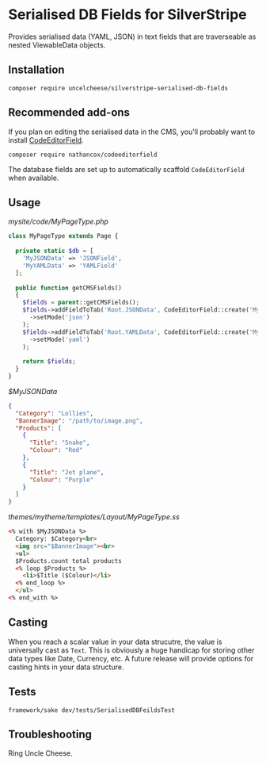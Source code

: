 # Serialised DB Fields for SilverStripe

Provides serialised data (YAML, JSON) in text fields that are traverseable as nested ViewableData objects.

## Installation
`composer require uncelcheese/silverstripe-serialised-db-fields`

## Recommended add-ons

If you plan on editing the serialised data in the CMS, you'll probably want to install [CodeEditorField](https://github.com/nathancox/silverstripe-codeeditorfield).

`composer require nathancox/codeeditorfield`

The database fields are set up to automatically scaffold `CodeEditorField` when available.

## Usage

*mysite/code/MyPageType.php*
```php
class MyPageType extends Page {
  
  private static $db = [
    'MyJSONData' => 'JSONField',
    'MyYAMLData' => 'YAMLField'
  ];
  
  public function getCMSFields()
  {
    $fields = parent::getCMSFields();
    $fields->addFieldToTab('Root.JSONData', CodeEditorField::create('MyJSONData')
      ->setMode('json')
    );
    $fields->addFieldToTab('Root.YAMLData', CodeEditorField::create('MyYAMLData')
      ->setMode('yaml')
    );
    
    return $fields;
  }
}
```

*$MyJSONData*
```json
{
  "Category": "Lollies",
  "BannerImage": "/path/to/image.png",
  "Products": [
    {
      "Title": "Snake",
      "Colour": "Red"
    },
    {
      "Title": "Jet plane",
      "Colour": "Purple"
    }
  ]
}
```


*themes/mytheme/templates/Layout/MyPageType.ss*
```html
<% with $MyJSONData %>
  Category: $Category<br>
  <img src="$BannerImage"><br>
  <ul>
  $Products.count total products
  <% loop $Products %>
  	<li>$Title ($Colour)</li>
  <% end_loop %>
  </ul>
<% end_with %>
```

## Casting

When you reach a scalar value in your data strucutre, the value is universally cast as `Text`. This is obviously a huge handicap for storing other data types like Date, Currency, etc. A future release will provide options for casting hints in your data structure.

## Tests

`framework/sake dev/tests/SerialisedDBFeildsTest`

## Troubleshooting

Ring Uncle Cheese.
